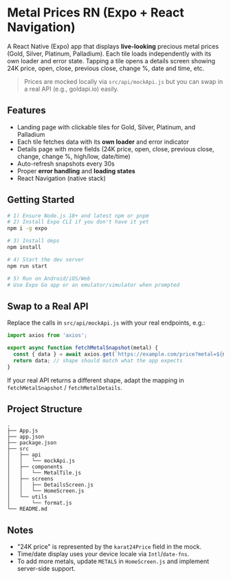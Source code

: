# Metal Prices RN (Expo + React Navigation)

A React Native (Expo) app that displays **live-looking** precious metal prices (Gold, Silver, Platinum, Palladium).
Each tile loads independently with its own loader and error state. Tapping a tile opens a details screen
showing 24K price, open, close, previous close, change %, date and time, etc.

> Prices are mocked locally via `src/api/mockApi.js` but you can swap in a real API (e.g., goldapi.io) easily.

## Features
- Landing page with clickable tiles for Gold, Silver, Platinum, and Palladium
- Each tile fetches data with its **own loader** and error indicator
- Details page with more fields (24K price, open, close, previous close, change, change %, high/low, date/time)
- Auto-refresh snapshots every 30s
- Proper **error handling** and **loading states**
- React Navigation (native stack)

## Getting Started

```bash
# 1) Ensure Node.js 18+ and latest npm or pnpm
# 2) Install Expo CLI if you don't have it yet
npm i -g expo

# 3) Install deps
npm install

# 4) Start the dev server
npm run start

# 5) Run on Android/iOS/Web
# Use Expo Go app or an emulator/simulator when prompted
```

## Swap to a Real API

Replace the calls in `src/api/mockApi.js` with your real endpoints, e.g.:

```js
import axios from 'axios';

export async function fetchMetalSnapshot(metal) {
  const { data } = await axios.get(`https://example.com/price?metal=${metal}`);
  return data; // shape should match what the app expects
}
```

If your real API returns a different shape, adapt the mapping in `fetchMetalSnapshot` / `fetchMetalDetails`.

## Project Structure

```
.
├── App.js
├── app.json
├── package.json
├── src
│   ├── api
│   │   └── mockApi.js
│   ├── components
│   │   └── MetalTile.js
│   ├── screens
│   │   ├── DetailsScreen.js
│   │   └── HomeScreen.js
│   └── utils
│       └── format.js
└── README.md
```

## Notes
- "24K price" is represented by the `karat24Price` field in the mock.
- Time/date display uses your device locale via `Intl`/`date-fns`.
- To add more metals, update `METALS` in `HomeScreen.js` and implement server-side support.
